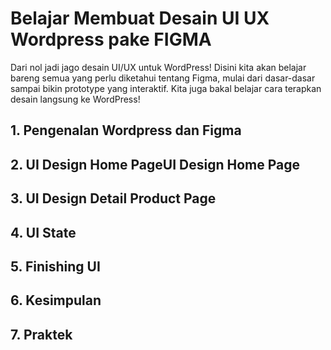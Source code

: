 # Belajar Membuat Desain UI UX Wordpress pake FIGMA
Dari nol jadi jago desain UI/UX untuk WordPress! Disini kita akan belajar bareng semua yang perlu diketahui tentang Figma, mulai dari dasar-dasar sampai bikin prototype yang interaktif. Kita juga bakal belajar cara terapkan desain langsung ke WordPress!
## 1. Pengenalan Wordpress dan Figma
## 2. UI Design Home PageUI Design Home Page
## 3. UI Design Detail Product Page
## 4. UI State
## 5. Finishing UI
## 6. Kesimpulan
## 7. Praktek
